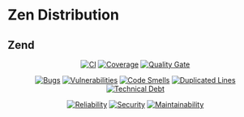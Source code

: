 # Zen Distribution

## Zend

<p align="center">
<a href="https://github.com/ZenDistribution/State/actions/workflows/ci.yml"><img src="https://github.com/ZenDistribution/State/actions/workflows/ci.yml/badge.svg" alt="CI"></a>
<a href="https://codecov.io/gh/ZenDistribution/State"><img src="https://codecov.io/gh/ZenDistribution/State/branch/master/graph/badge.svg?token=67CDH74R6H" alt="Coverage"></a>
<a href="https://sonarcloud.io/project/overview?id=ZenDistribution_State"><img src="https://sonarcloud.io/api/project_badges/measure?project=ZenDistribution_State&metric=alert_status" alt="Quality Gate"></a>
</p>

<p align="center">
<a href="https://sonarcloud.io/project/overview?id=ZenDistribution_State"><img src="https://sonarcloud.io/api/project_badges/measure?project=ZenDistribution_State&metric=bugs" alt="Bugs"></a>
<a href="https://sonarcloud.io/project/overview?id=ZenDistribution_State"><img src="https://sonarcloud.io/api/project_badges/measure?project=ZenDistribution_State&metric=vulnerabilities" alt="Vulnerabilities"></a>
<a href="https://sonarcloud.io/project/overview?id=ZenDistribution_State"><img src="https://sonarcloud.io/api/project_badges/measure?project=ZenDistribution_State&metric=code_smells" alt="Code Smells"></a>
<a href="https://sonarcloud.io/project/overview?id=ZenDistribution_State"><img src="https://sonarcloud.io/api/project_badges/measure?project=ZenDistribution_State&metric=duplicated_lines_density" alt="Duplicated Lines"></a>
<a href="https://sonarcloud.io/project/overview?id=ZenDistribution_State"><img src="https://sonarcloud.io/api/project_badges/measure?project=ZenDistribution_State&metric=sqale_index" alt="Technical Debt"></a>
</p>

<p align="center">
<a href="https://sonarcloud.io/project/overview?id=ZenDistribution_State"><img src="https://sonarcloud.io/api/project_badges/measure?project=ZenDistribution_State&metric=reliability_rating" alt="Reliability"></a>
<a href="https://sonarcloud.io/project/overview?id=ZenDistribution_State"><img src="https://sonarcloud.io/api/project_badges/measure?project=ZenDistribution_State&metric=security_rating" alt="Security"></a>
<a href="https://sonarcloud.io/project/overview?id=ZenDistribution_State"><img src="https://sonarcloud.io/api/project_badges/measure?project=ZenDistribution_State&metric=sqale_rating" alt="Maintainability"></a>
</p>
